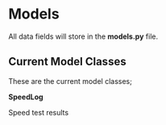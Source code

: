 # Models

All data fields will store in the **models.py** file.

## Current Model Classes

These are the current model classes;

**SpeedLog**

Speed test results
